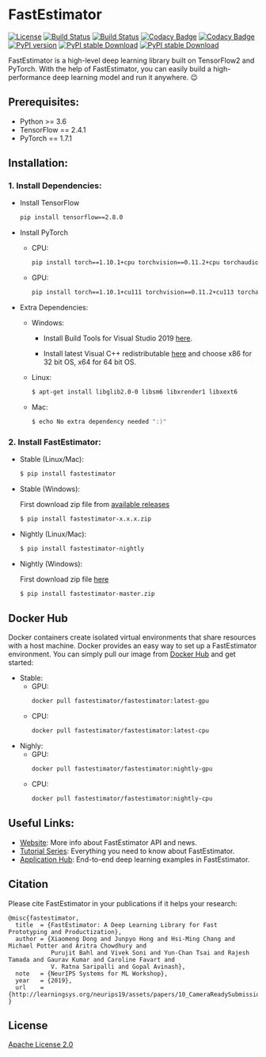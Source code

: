 # FastEstimator

[![License](https://img.shields.io/badge/License-Apache_2.0-informational.svg)](LICENSE)
[![Build Status](http://jenkins.fastestimator.org:8080/buildStatus/icon?subject=PR-build&job=fastestimator%2Ffastestimator%2Fmaster)](http://jenkins.fastestimator.org:8080/job/fastestimator/job/fastestimator/job/master/)
[![Build Status](http://jenkins.fastestimator.org:8080/buildStatus/icon?subject=nightly-build&job=nightly)](http://jenkins.fastestimator.org:8080/job/nightly/)
[![Codacy Badge](https://app.codacy.com/project/badge/Grade/3a46ea86b8f04caab271f2a7bd6f4bd9)](https://www.codacy.com/gh/fastestimator/fastestimator/dashboard?utm_source=github.com&amp;utm_medium=referral&amp;utm_content=fastestimator/fastestimator&amp;utm_campaign=Badge_Grade)
[![Codacy Badge](https://app.codacy.com/project/badge/Coverage/3a46ea86b8f04caab271f2a7bd6f4bd9)](https://www.codacy.com/gh/fastestimator/fastestimator/dashboard?utm_source=github.com&utm_medium=referral&utm_content=fastestimator/fastestimator&utm_campaign=Badge_Coverage)
[![PyPI version](https://badge.fury.io/py/fastestimator.svg)](https://pypi.org/project/fastestimator/)
[![PyPI stable Download](https://img.shields.io/pypi/dm/fastestimator?label=stable%20downloads&color=16D1B4)](https://pypistats.org/packages/fastestimator)
[![PyPI stable Download](https://img.shields.io/pypi/dm/fastestimator-nightly?label=nightly%20downloads&color=16D1B4)](https://pypistats.org/packages/fastestimator-nightly)


FastEstimator is a high-level deep learning library built on TensorFlow2 and PyTorch. With the help of FastEstimator, you can easily build a high-performance deep learning model and run it anywhere. :wink:

## Prerequisites:
* Python >= 3.6
* TensorFlow == 2.4.1
* PyTorch == 1.7.1

## Installation:
### 1. Install Dependencies:

* Install TensorFlow
    ```bash
    pip install tensorflow==2.8.0
    ```

* Install PyTorch
    * CPU:
        ```bash
        pip install torch==1.10.1+cpu torchvision==0.11.2+cpu torchaudio==0.10.1 -f https://download.pytorch.org/whl/torch_stable.html
        ```

    * GPU:
        ```bash
        pip install torch==1.10.1+cu111 torchvision==0.11.2+cu113 torchaudio==0.10.1 -f https://download.pytorch.org/whl/torch_stable.html
        ```
* Extra Dependencies:

    * Windows:

        * Install Build Tools for Visual Studio 2019 [here](https://visualstudio.microsoft.com/downloads/#build-tools-for-visual-studio-2019).

        * Install latest Visual C++ redistributable [here](https://support.microsoft.com/en-us/help/2977003/the-latest-supported-visual-c-downloads) and choose x86 for 32 bit OS, x64 for 64 bit OS.

    * Linux:
        ``` bash
        $ apt-get install libglib2.0-0 libsm6 libxrender1 libxext6
        ```

    * Mac:
        ``` bash
        $ echo No extra dependency needed ":)"
        ```

### 2. Install FastEstimator:
* Stable (Linux/Mac):
    ``` bash
    $ pip install fastestimator
    ```

* Stable (Windows):

    First download zip file from [available releases](https://github.com/fastestimator/fastestimator/releases)
    ``` bash
    $ pip install fastestimator-x.x.x.zip
    ```

* Nightly (Linux/Mac):
    ``` bash
    $ pip install fastestimator-nightly
    ```

* Nightly (Windows):

    First download zip file [here](https://github.com/fastestimator/fastestimator/archive/master.zip)
    ``` bash
    $ pip install fastestimator-master.zip
    ```



## Docker Hub
Docker containers create isolated virtual environments that share resources with a host machine. Docker provides an easy way to set up a FastEstimator environment. You can simply pull our image from [Docker Hub](https://hub.docker.com/r/fastestimator/fastestimator/tags) and get started:
* Stable:
    * GPU:
        ``` bash
        docker pull fastestimator/fastestimator:latest-gpu
        ```
    * CPU:
        ``` bash
        docker pull fastestimator/fastestimator:latest-cpu
        ```
* Nighly:
    * GPU:
        ``` bash
        docker pull fastestimator/fastestimator:nightly-gpu
        ```
    * CPU:
        ``` bash
        docker pull fastestimator/fastestimator:nightly-cpu
        ```

## Useful Links:
* [Website](https://www.fastestimator.org): More info about FastEstimator API and news.
* [Tutorial Series](https://github.com/fastestimator/fastestimator/tree/master/tutorial): Everything you need to know about FastEstimator.
* [Application Hub](https://github.com/fastestimator/fastestimator/tree/master/apphub): End-to-end deep learning examples in FastEstimator.



## Citation
Please cite FastEstimator in your publications if it helps your research:
```
@misc{fastestimator,
  title  = {FastEstimator: A Deep Learning Library for Fast Prototyping and Productization},
  author = {Xiaomeng Dong and Junpyo Hong and Hsi-Ming Chang and Michael Potter and Aritra Chowdhury and
            Purujit Bahl and Vivek Soni and Yun-Chan Tsai and Rajesh Tamada and Gaurav Kumar and Caroline Favart and
            V. Ratna Saripalli and Gopal Avinash},
  note   = {NeurIPS Systems for ML Workshop},
  year   = {2019},
  url    = {http://learningsys.org/neurips19/assets/papers/10_CameraReadySubmission_FastEstimator_final_camera.pdf}
}
```

## License
[Apache License 2.0](https://github.com/fastestimator/fastestimator/blob/master/LICENSE)
